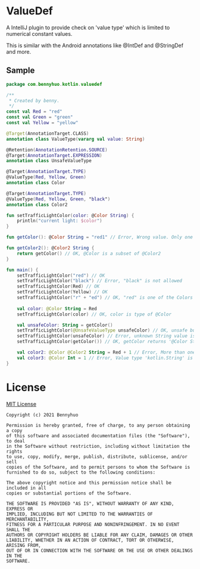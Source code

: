 # ValueDef

A IntelliJ plugin to provide check on 'value type' which is limited to numerical constant values. 

This is similar with the Android annotations like @IntDef and @StringDef and more. 

## Sample

```kotlin
package com.bennyhuo.kotlin.valuedef

/**
 * Created by benny.
 */
const val Red = "red"
const val Green = "green"
const val Yellow = "yellow"

@Target(AnnotationTarget.CLASS)
annotation class ValueType(vararg val value: String)

@Retention(AnnotationRetention.SOURCE)
@Target(AnnotationTarget.EXPRESSION)
annotation class UnsafeValueType

@Target(AnnotationTarget.TYPE)
@ValueType(Red, Yellow, Green)
annotation class Color

@Target(AnnotationTarget.TYPE)
@ValueType(Red, Yellow, Green, "black")
annotation class Color2

fun setTrafficLightColor(color: @Color String) {
    println("current light: $color")
}

fun getColor(): @Color String = "red1" // Error, Wrong value. Only one of [red, yellow, green] is allowed. 

fun getColor2(): @Color2 String {
    return getColor() // OK, @Color is a subset of @Color2
}

fun main() {
    setTrafficLightColor("red") // OK
    setTrafficLightColor("black") // Error, "black" is not allowed
    setTrafficLightColor(Red) // OK
    setTrafficLightColor(Yellow) // OK
    setTrafficLightColor("r" + "ed") // OK, "red" is one of the Colors
    
    val color: @Color String = Red
    setTrafficLightColor(color) // OK, color is type of @Color

    val unsafeColor: String = getColor()
    setTrafficLightColor(@UnsafeValueType unsafeColor) // OK, unsafe but on your own
    setTrafficLightColor(unsafeColor) // Error, unknown String value is not allowed
    setTrafficLightColor(getColor()) // OK, getColor returns '@Color String' 

    val color2: @Color @Color2 String = Red + 1 // Error, More than one value types are declared: [@Color, @Color2]. 
    val color3: @Color Int = 1 // Error, Value type 'kotlin.String' is not compatible with declared type 'kotlin.Int'.
}
```


# License

[MIT License](https://github.com/bennyhuo/KotlinValueType/blob/master/LICENSE)

    Copyright (c) 2021 Bennyhuo
    
    Permission is hereby granted, free of charge, to any person obtaining a copy
    of this software and associated documentation files (the "Software"), to deal
    in the Software without restriction, including without limitation the rights
    to use, copy, modify, merge, publish, distribute, sublicense, and/or sell
    copies of the Software, and to permit persons to whom the Software is
    furnished to do so, subject to the following conditions:
    
    The above copyright notice and this permission notice shall be included in all
    copies or substantial portions of the Software.
    
    THE SOFTWARE IS PROVIDED "AS IS", WITHOUT WARRANTY OF ANY KIND, EXPRESS OR
    IMPLIED, INCLUDING BUT NOT LIMITED TO THE WARRANTIES OF MERCHANTABILITY,
    FITNESS FOR A PARTICULAR PURPOSE AND NONINFRINGEMENT. IN NO EVENT SHALL THE
    AUTHORS OR COPYRIGHT HOLDERS BE LIABLE FOR ANY CLAIM, DAMAGES OR OTHER
    LIABILITY, WHETHER IN AN ACTION OF CONTRACT, TORT OR OTHERWISE, ARISING FROM,
    OUT OF OR IN CONNECTION WITH THE SOFTWARE OR THE USE OR OTHER DEALINGS IN THE
    SOFTWARE.

